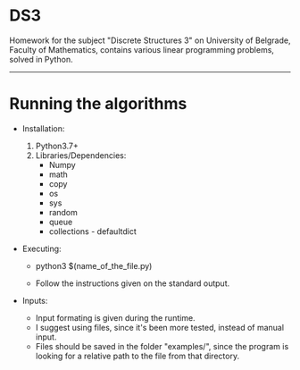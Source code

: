 # DS3
Homework for the subject "Discrete Structures 3" on University of Belgrade, Faculty of Mathematics, contains various linear programming problems, solved in Python.

------------------------

# Running the algorithms

- Installation:
	1. Python3.7+
	2. Libraries/Dependencies:
		+ Numpy
		+ math
		+ copy
		+ os
		+ sys
		+ random
		+ queue
		+ collections - defaultdict

- Executing:
	+ python3 $(name_of_the_file.py)

	+ Follow the instructions given on the standard output.

- Inputs:
	+ Input formating is given during the runtime.
	+ I suggest using files, since it's been more tested, instead of manual input.
	+ Files should be saved in the folder "examples/", since the program is looking for a relative path to the file from that directory.